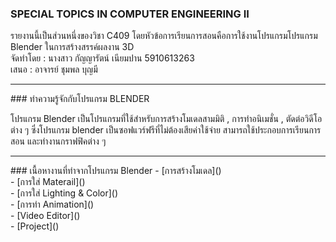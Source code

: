 
### SPECIAL TOPICS IN COMPUTER ENGINEERING II 
   รายงานนี้เป็นส่วนหนึ่งของวิชา C409 โดยหัวข้อการเรียนการสอนคือการใช้งานโปรแกรมโปรแกรม Blender ในการสร้างสรรค์ผลงาน 3D <br>
   จัดทำโดย : นางสาว กัญญารัตน์ เนียมปาน 5910613263 <br>
   เสนอ : อาจารย์ ชุมพล บุญมี <br>
<hr>
### ทำความรู้จักกับโปรแกรม BLENDER 

   โปรแกรม Blender เป็นโปรแกรมที่ใช้สำหรับการสร้างโมเดลสามมิติ , การทำอนิเมชั่น , ตัดต่อวิดีโอต่าง ๆ ซึ่งโปรแกรม blender เป็นซอฟแวร์ฟรีที่ไม่ต้องเสียค่าใช้จ่าย สามารถใช้ประกอบการเรียนการสอน และทำงานกราฟฟิคต่าง ๆ 
<hr>
### เนื้อหางานที่ทำจากโปรแกรม Blender 
 - [การสร้างโมเดล]()<br>
 - [การใส่ Materail]()<br>
 - [การใส่ Lighting & Color]()<br>
 - [การทำ Animation]()<br>
 - [Video Editor]()<br>
 - [Project]()<br>
 
